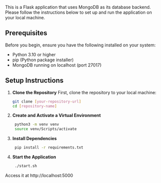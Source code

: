 This is a Flask application that uses MongoDB as its database backend. Please follow the instructions below to set up and run the application on your local machine.

## Prerequisites

Before you begin, ensure you have the following installed on your system:
- Python 3.10 or higher
- pip (Python package installer)
- MongoDB running on localhost (port 27017)

## Setup Instructions

1. **Clone the Repository**
   First, clone the repository to your local machine:
   ```bash
   git clone [your-repository-url]
   cd [repository-name]

2. **Create and Activate a Virtual Environment**
   ```bash
    python3 -m venv venv
    source venv/Scripts/activate
   
4. **Install Dependencies**
   ```bash
    pip install -r requirements.txt

6. **Start the Application**
   ```bash
    ./start.sh

Access it at http://localhost:5000

